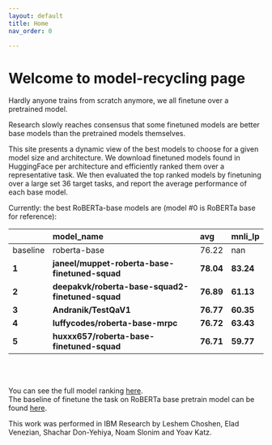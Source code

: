 ```yaml
---
layout: default
title: Home
nav_order: 0

---
```

# Welcome to model-recycling page

Hardly anyone trains from scratch anymore, we all finetune over a pretrained model. 

Research slowly reaches consensus that some finetuned models are better base models than the pretrained models 
themselves.

This site presents a dynamic view of the best models to choose for a given model size and architecture. We download
 finetuned models found in HuggingFace per architecture and efficiently ranked them over a representative task.
 We then evaluated the top ranked models by finetuning over a large set 36 target tasks, and report the average
 performance of each base model.


Currently: the best RoBERTa-base models are (model #0 is RoBERTa base for reference):
<br>

|          | model_name                                       | avg       | mnli_lp   |
|:---------|:-------------------------------------------------|:----------|:----------|
| baseline | roberta-base                                     | 76.22     | nan       |
| **1**    | **janeel/muppet-roberta-base-finetuned-squad**   | **78.04** | **83.24** |
| **2**    | **deepakvk/roberta-base-squad2-finetuned-squad** | **76.89** | **61.13** |
| **3**    | **Andranik/TestQaV1**                            | **76.77** | **60.35** |
| **4**    | **luffycodes/roberta-base-mrpc**                 | **76.72** | **63.43** |
| **5**    | **huxxx657/roberta-base-finetuned-squad**        | **76.71** | **59.77** |

<br>
<br>

You can see the full model ranking [here](roberta_base_table.md).
<br>
The baseline of finetune the task on RoBERTa base pretrain model can be found [here](pretrain_scores_table.md).

This work was performed in IBM Research by Leshem Choshen, Elad Venezian, Shachar Don-Yehiya, Noam Slonim and Yoav Katz.